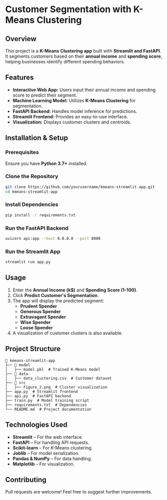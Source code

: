 
# Customer Segmentation with K-Means Clustering

## Overview

This project is a **K-Means Clustering app** built with **Streamlit and FastAPI**. It segments customers based on their **annual income** and **spending score**, helping businesses identify different spending behaviors.

## Features

- **Interactive Web App:** Users input their annual income and spending score to predict their segment.
- **Machine Learning Model:** Utilizes **K-Means Clustering** for segmentation.
- **FastAPI Backend:** Handles model inference for predictions.
- **Streamlit Frontend:** Provides an easy-to-use interface.
- **Visualization:** Displays customer clusters and centroids.

## Installation & Setup

### Prerequisites

Ensure you have **Python 3.7+** installed.

### Clone the Repository

```bash
git clone https://github.com/yourusername/kmeans-streamlit-app.git
cd kmeans-streamlit-app
```

### Install Dependencies

```bash
pip install -r requirements.txt
```

### Run the FastAPI Backend

```bash
uvicorn api:app --host 0.0.0.0 --port 8000
```

### Run the Streamlit App

```bash
streamlit run app.py
```

## Usage

1. Enter the **Annual Income (k\$)** and **Spending Score (1-100)**.
2. Click **Predict Customer's Segmentation**.
3. The app will display the predicted segment:
   - **Prudent Spender**
   - **Generous Spender**
   - **Extravagant Spender**
   - **Wise Spender**
   - **Loose Spender**
4. A visualization of customer clusters is also available.

## Project Structure

```
📂 kmeans-streamlit-app
├── 📂 model
│   ├── model.pkl  # Trained K-Means model
├── 📂 data
│   ├── data_clustering.csv  # Customer dataset
├── 📂 src
│   ├── Figure_2.png  # Cluster visualization
├── app.py  # Streamlit frontend
├── api.py  # FastAPI backend
├── train.py  # Model training script
├── requirements.txt  # Dependencies
└── README.md  # Project documentation
```

## Technologies Used

- **Streamlit** – For the web interface.
- **FastAPI** – For handling API requests.
- **Scikit-learn** – For K-Means clustering.
- **Joblib** – For model serialization.
- **Pandas & NumPy** – For data handling.
- **Matplotlib** – For visualization.

## Contributing

Pull requests are welcome! Feel free to suggest further improvements.


